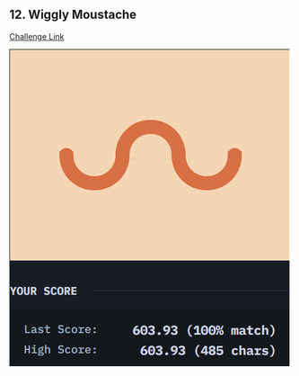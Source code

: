 ## 12. Wiggly Moustache  
[Challenge Link](https://cssbattle.dev/play/12)  

![Question](../../images/12.png)